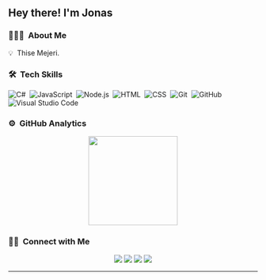 
<h2>Hey there! I'm Jonas</h2>

<!-- ## 👋 &nbsp;Hey there! I'm Aditya -->

### 👨🏻‍💻 &nbsp;About Me

💡 &nbsp;Thise Mejeri.


### 🛠 &nbsp;Tech Skills

![C#](https://img.shields.io/badge/-CSharp-05122A?style=flat&logo=c&logoColor=A8B9CC)&nbsp;
![JavaScript](https://img.shields.io/badge/-JavaScript-05122A?style=flat&logo=javascript)&nbsp;
![Node.js](https://img.shields.io/badge/-Node.js-05122A?style=flat&logo=node.js)&nbsp;
![HTML](https://img.shields.io/badge/-HTML-05122A?style=flat&logo=HTML5)&nbsp;
![CSS](https://img.shields.io/badge/-CSS-05122A?style=flat&logo=CSS3&logoColor=1572B6)&nbsp;
![Git](https://img.shields.io/badge/-Git-05122A?style=flat&logo=git)&nbsp;
![GitHub](https://img.shields.io/badge/-GitHub-05122A?style=flat&logo=github)&nbsp;
![Visual Studio Code](https://img.shields.io/badge/-Visual%20Studio%20Code-05122A?style=flat&logo=visual-studio-code&logoColor=007ACC)&nbsp;

### ⚙️ &nbsp;GitHub Analytics

<p align="center">
<a href="https://github.com/JrjThise">
  <img height="180em"  src="https://github-readme-stats-eight-theta.vercel.app/api?username=JrjThise&show_icons=true&theme=algolia&include_all_commits=true&count_private=true"/>
  
  <!-- <img height="150em" src="https://github-readme-stats-eight-theta.vercel.app/api/top-langs/?username=JrjThise&layout=compact&langs_count=8&theme=algolia"/> -->
</a>
</p>

### 🤝🏻 &nbsp;Connect with Me

<p align="center">
<a href="https://www.jonasrudbeck.dk"><img src="https://img.shields.io/badge/-jonasrudbeck.dk-3423A6?style=flat&logo=Google-Chrome&logoColor=white"/></a>
<a href="https://www.linkedin.com/in/jonas-rudbeck-johansen-78b42321b/"><img src="https://img.shields.io/badge/-Jonas%20Johansen-0077B5?style=flat&logo=Linkedin&logoColor=white"/></a>
<a href="mailto:jonasrj97@gmail.com"><img src="https://img.shields.io/badge/-jonasrj97@gmail.com-D14836?style=flat&logo=Gmail&logoColor=white"/></a>
<a href="mailto:jrj@thise.dk"><img src="https://img.shields.io/badge/-Work:jrj@thise.dk-D14836?style=flat&logo=Gmail&logoColor=white"/></a>
</p>

-----
